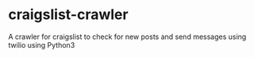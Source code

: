 # craigslist-crawler
A crawler for craigslist to check for new posts and send messages using twilio using Python3
